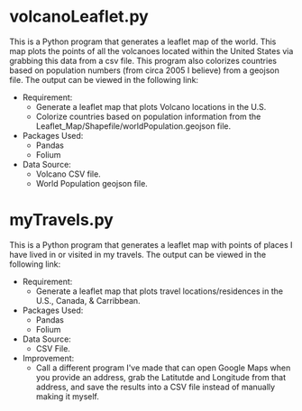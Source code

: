 # volcanoLeaflet.py
This is a Python program that generates a leaflet map of the world. This map plots the points
of all the volcanoes located within the United States via grabbing this data from a csv file. This program also colorizes countries based on population numbers (from circa 2005 I believe) from a geojson file. The output can be viewed in the following link:
	

- Requirement:
	- Generate a leaflet map that plots Volcano locations in the U.S.
	- Colorize countries based on population information from the Leaflet_Map/Shapefile/worldPopulation.geojson file.
- Packages Used:
	- Pandas
	- Folium
- Data Source:
	- Volcano CSV file.
	- World Population geojson file.
	
# myTravels.py
This is a Python program that generates a leaflet map with points of places I have lived in or visited in my travels. The output can be viewed in the following link:
	
- Requirement:
	- Generate a leaflet map that plots travel locations/residences in the U.S., Canada, & Carribbean.
- Packages Used:
	- Pandas
	- Folium
- Data Source:
	- CSV File.
- Improvement:
	- Call a different program I've made that can open Google Maps when you provide an address, grab the Latitutde and Longitude from that address, and save the results into a CSV file instead of manually making it myself.